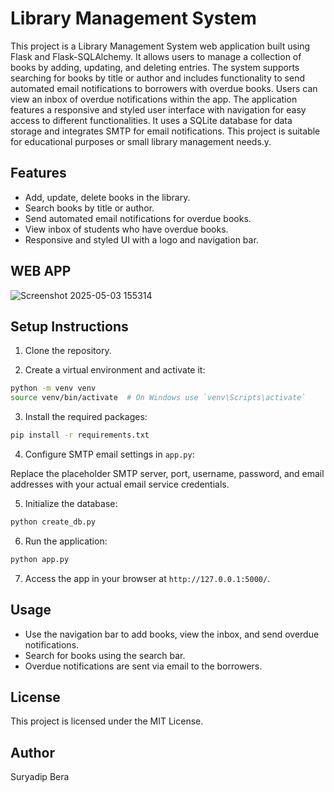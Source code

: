 # Library Management System

This project is a Library Management System web application built using Flask and Flask-SQLAlchemy. It allows users to manage a collection of books by adding, updating, and deleting entries. The system supports searching for books by title or author and includes functionality to send automated email notifications to borrowers with overdue books. Users can view an inbox of overdue notifications within the app. The application features a responsive and styled user interface with navigation for easy access to different functionalities. It uses a SQLite database for data storage and integrates SMTP for email notifications. This project is suitable for educational purposes or small library management needs.y.

## Features

- Add, update, delete books in the library.
- Search books by title or author.
- Send automated email notifications for overdue books.
- View inbox of students who have overdue books.
- Responsive and styled UI with a logo and navigation bar.
## WEB APP
![Screenshot 2025-05-03 155314](https://github.com/user-attachments/assets/a8af44b5-30f8-4af0-9505-cd0b8f9f3e27)
## Setup Instructions

1. Clone the repository.

2. Create a virtual environment and activate it:

```bash
python -m venv venv
source venv/bin/activate  # On Windows use `venv\Scripts\activate`
```

3. Install the required packages:

```bash
pip install -r requirements.txt
```

4. Configure SMTP email settings in `app.py`:

Replace the placeholder SMTP server, port, username, password, and email addresses with your actual email service credentials.

5. Initialize the database:

```bash
python create_db.py
```

6. Run the application:

```bash
python app.py
```

7. Access the app in your browser at `http://127.0.0.1:5000/`.

## Usage

- Use the navigation bar to add books, view the inbox, and send overdue notifications.
- Search for books using the search bar.
- Overdue notifications are sent via email to the borrowers.

## License

This project is licensed under the MIT License.

## Author

Suryadip Bera
